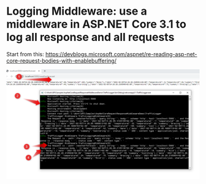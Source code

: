 # Logging Middleware: use a middleware in ASP.NET Core 3.1 to log all response and all requests

Start from this: https://devblogs.microsoft.com/aspnet/re-reading-asp-net-core-request-bodies-with-enablebuffering/


![Traffic Logger](docs/trafficLogger.png)
